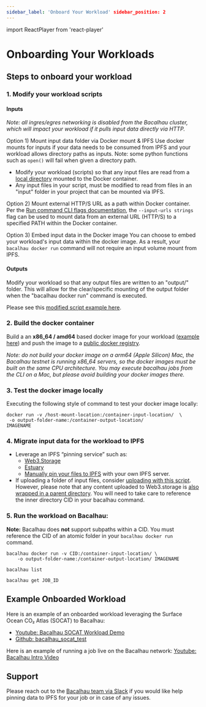```yaml
---
sidebar_label: 'Onboard Your Workload' sidebar_position: 2
---
```

import ReactPlayer from 'react-player'

# Onboarding Your Workloads

## Steps to onboard your workload

### 1. Modify your workload scripts

#### Inputs

_Note: all ingres/egres networking is disabled from the Bacalhau cluster, which will impact your workload if it pulls input data directly via HTTP._

Option 1) Mount input data folder via Docker mount & IPFS
Use docker mounts for inputs if your data needs to be consumed from IPFS and your workload allows directory paths as inputs. Note: some python functions such as ```open()``` will fail when given a directory path.
* Modify your workload (scripts) so that any input files are read from a [local directory](https://docs.bacalhau.org/about-bacalhau/architecture#input--output-volumes) mounted to the Docker container.
* Any input files in your script, must be modified to read from files in an "input" folder in your project that can be mounted via IPFS.

Option 2) Mount external HTTP/S URL as a path within Docker container. Per the [Run command CLI flags documentation](https://docs.bacalhau.org/cli-flags/all-flags#run), the ```--input-urls strings``` flag can be used to mount data from an external URL (HTTP/S) to a specified PATH within the Docker container.

Option 3) Embed input data in the Docker image
You can choose to embed your workload's input data within the docker image. As a result, your ```bacalhau docker run``` command will not require an input volume mount from IPFS.

#### Outputs

Modify your workload so that any output files are written to an "output/" folder. This will allow for the clear/specific mounting of the output folder when the "bacalhau docker run" command is executed. 

Please see this [modified script example here](https://github.com/wesfloyd/bacalhau_socat_test/blob/9e51e48d6f9efa4adc8125fe97004c204e387fe5/main.py#L31).


### 2. Build the docker container
Build a an **x86_64 / amd64** based docker image for your workload ([example here](https://docs.docker.com/language/python/build-images/)) and push the image to a [public docker registry](https://codefresh.io/docs/docs/integrations/docker-registries/). 

_Note: do not build your docker image on a arm64 (Apple Silicon) Mac, the Bacalhau testnet is running x86_64 servers, so the docker images must be built on the same CPU architecture. You may execute bacalhau jobs from the CLI on a Mac, but please avoid building your docker images there._


### 3. Test the docker image locally
Executing the following style of command to test your docker image locally:

```
docker run -v /host-mount-location:/container-input-location/  \
 -o output-folder-name:/container-output-location/
IMAGENAME
```

### 4. Migrate input data for the workload to IPFS
- Leverage an IPFS “pinning service” such as:
  - [Web3.Storage](https://web3.storage/account/)
  - [Estuary](https://estuary.tech/sign-in)
  - [Manually pin your files to IPFS](https://docs.ipfs.io/how-to/pin-files/) with your own IPFS server.
- If uploading a folder of input files, consider [uploading with this script](https://web3.storage/docs/#create-the-upload-script). However, please note that any content uploaded to Web3.storage is [also wrapped in a parent directory](https://web3.storage/docs/how-tos/store/#directory-wrapping). You will need to take care to reference the inner directory CID in your bacalhau command.


### 5. Run the workload on Bacalhau:

**Note:** Bacalhau does **not** support subpaths within a CID. You must reference the CID of an atomic folder in your `bacalhau docker run` command.
```
bacalhau docker run -v CID:/container-input-location/ \
    -o output-folder-name:/container-output-location/ IMAGENAME

bacalhau list 

bacalhau get JOB_ID
```



## Example Onboarded Workload

Here is an example of an onboarded workload leveraging the Surface Ocean CO₂ Atlas (SOCAT) to Bacalhau:
- [Youtube: Bacalhau SOCAT Workload Demo](https://www.youtube.com/watch?v=t2AHD8yJhLY)
- [Github: bacalhau_socat_test](https://github.com/wesfloyd/bacalhau_socat_test)

<!-- <ReactPlayer playing controls url='https://www.youtube.com/watch?v=t2AHD8yJhLY' playing='false'/> -->

Here is an example of running a job live on the Bacalhau network: [Youtube: Bacalhau Intro Video](https://www.youtube.com/watch?v=wkOh05J5qgA)





## Support

Please reach out to the [Bacalhau team via Slack](https://filecoinproject.slack.com/archives/C02RLM3JHUY) if you would like help pinning data to IPFS for your job or in case of any issues.
